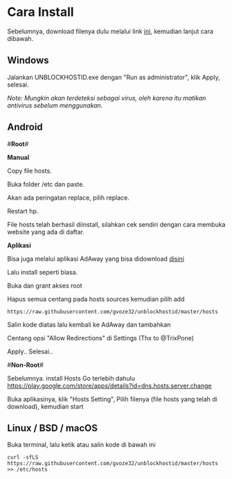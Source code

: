 # Cara Install
Sebelumnya, download filenya dulu melalui link [ini](https://unblockhostid.github.io/), kemudian lanjut cara dibawah.

## Windows

Jalankan UNBLOCKHOSTID.exe dengan "Run as administrator", klik Apply, selesai.

*Note: Mungkin akan terdeteksi sebagai virus, oleh karena itu matikan antivirus sebelum menggunakan.*

## Android

#**Root**#

**Manual**

Copy file hosts.

Buka folder /etc dan paste.

Akan ada peringatan replace, pilih replace.

Restart hp.

File hosts telah berhasil diinstall, silahkan cek sendiri dengan cara membuka website yang ada di daftar.

**Aplikasi**

Bisa juga melalui aplikasi AdAway yang bisa didownload [disini](https://f-droid.org/repo/org.adaway_61.apk)

Lalu install seperti biasa.

Buka dan grant akses root

Hapus semua centang pada hosts sources kemudian pilih add

```
https://raw.githubusercontent.com/gvoze32/unblockhostid/master/hosts
```

Salin kode diatas lalu kembali ke AdAway dan tambahkan

Centang opsi "Allow Redirections" di Settings (Thx to @TrixPone)

Apply.. Selesai..

#**Non-Root**#

Sebelumnya. install Hosts Go terlebih dahulu
https://play.google.com/store/apps/details?id=dns.hosts.server.change

Buka aplikasinya, klik "Hosts Setting", Pilih filenya (file hosts yang telah di download), kemudian start

## Linux / BSD / macOS

Buka terminal, lalu ketik atau salin kode di bawah ini

```
curl -sfLS https://raw.githubusercontent.com/gvoze32/unblockhostid/master/hosts >> /etc/hosts
```
